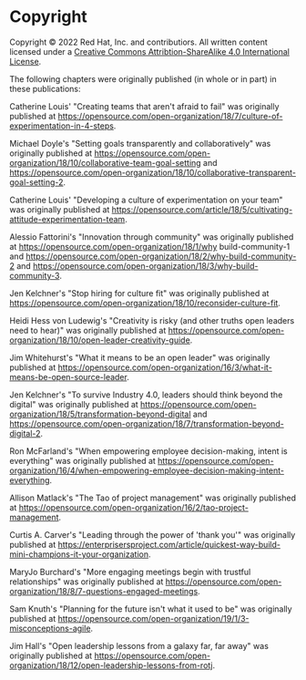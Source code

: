 # Copyright
Copyright © 2022 Red Hat, Inc. and contributiors. All written content licensed under a [Creative Commons Attribtion-ShareAlike 4.0 International License](http://creativecommons.org/licenses/by-sa/4.0/).

The following chapters were originally published (in whole or in part) in these publications:

Catherine Louis' "Creating teams that aren't afraid to fail" was originally published at https://opensource.com/open-organization/18/7/culture-of-experimentation-in-4-steps.

Michael Doyle's "Setting goals transparently and collaboratively" was originally published at https://opensource.com/open-organization/18/10/collaborative-team-goal-setting and https://opensource.com/open-organization/18/10/collaborative-transparent-goal-setting-2.

Catherine Louis' "Developing a culture of experimentation on your team" was originally published at https://opensource.com/article/18/5/cultivating-attitude-experimentation-team.

Alessio Fattorini's "Innovation through community" was originally published at https://opensource.com/open-organization/18/1/why build-community-1 and https://opensource.com/open-organization/18/2/why-build-community-2 and https://opensource.com/open-organization/18/3/why-build-community-3.

Jen Kelchner's "Stop hiring for culture fit" was originally published at https://opensource.com/open-organization/18/10/reconsider-culture-fit.

Heidi Hess von Ludewig's "Creativity is risky (and other truths open leaders need to hear)" was originally published at https://opensource.com/open-organization/18/10/open-leader-creativity-guide.

Jim Whitehurst's "What it means to be an open leader" was originally published at https://opensource.com/open-organization/16/3/what-it-means-be-open-source-leader.

Jen Kelchner's "To survive Industry 4.0, leaders should think beyond the digital" was originally published at https://opensource.com/open-organization/18/5/transformation-beyond-digital and https://opensource.com/open-organization/18/7/transformation-beyond-digital-2.

Ron McFarland's "When empowering employee decision-making, intent is everything" was originally published at https://opensource.com/open-organization/16/4/when-empowering-employee-decision-making-intent-everything.

Allison Matlack's "The Tao of project management" was originally published at https://opensource.com/open-organization/16/2/tao-project-management.

Curtis A. Carver's "Leading through the power of 'thank you'" was originally published at https://enterprisersproject.com/article/quickest-way-build-mini-champions-it-your-organization.

MaryJo Burchard's "More engaging meetings begin with trustful relationships" was originally published at https://opensource.com/open-organization/18/8/7-questions-engaged-meetings.

Sam Knuth's "Planning for the future isn't what it used to be" was originally published at https://opensource.com/open-organization/19/1/3-misconceptions-agile.

Jim Hall's "Open leadership lessons from a galaxy far, far away" was originally published at https://opensource.com/open-organization/18/12/open-leadership-lessons-from-rotj.

